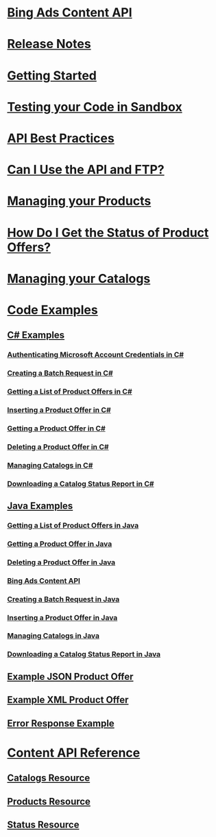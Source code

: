 # [Bing Ads Content API](bing-ads-content-api.md)
# [Release Notes](release-notes.md)
# [Getting Started](getting-started.md)
# [Testing your Code in Sandbox](testing-your-code-in-sandbox.md)
# [API Best Practices](api-best-practices.md)
# [Can I Use the API and FTP?](can-i-use-the-api-and-ftp.md)
# [Managing your Products](managing-your-products.md)
# [How Do I Get the Status of Product Offers?](how-do-i-get-the-status-of-product-offers.md)
# [Managing your Catalogs](managing-your-catalogs.md)
# [Code Examples](code-examples.md)
## [C# Examples](csharp-examples.md)
### [Authenticating Microsoft Account Credentials in C#](authenticating-microsoft-account-credentials-in-csharp.md)
### [Creating a Batch Request in C#](creating-a-batch-request-in-csharp.md)
### [Getting a List of Product Offers in C#](getting-a-list-of-product-offers-in-csharp.md)
### [Inserting a Product Offer in C#](inserting-a-product-offer-in-csharp.md)
### [Getting a Product Offer in C#](getting-a-product-offer-in-csharp.md)
### [Deleting a Product Offer in C#](deleting-a-product-offer-in-csharp.md)
### [Managing Catalogs in C#](managing-catalogs-in-csharp.md)
### [Downloading a Catalog Status Report in C#](downloading-a-catalog-status-report-in-csharp.md)
## [Java Examples](java-examples.md)
### [Getting a List of Product Offers in Java](getting-a-list-of-product-offers-in-java.md)
### [Getting a Product Offer in Java](getting-a-product-offer-in-java.md)
### [Deleting a Product Offer in Java](deleting-a-product-offer-in-java.md)
### [Bing Ads Content API](bing-ads-content-api.md)
### [Creating a Batch Request in Java](creating-a-batch-request-in-java.md)
### [Inserting a Product Offer in Java](inserting-a-product-offer-in-java.md)
### [Managing Catalogs in Java](managing-catalogs-in-java.md)
### [Downloading a Catalog Status Report in Java](downloading-a-catalog-status-report-in-java.md)
## [Example JSON Product Offer](example-json-product-offer.md)
## [Example XML Product Offer](example-xml-product-offer.md)
## [Error Response Example](error-response-example.md)
# [Content API Reference](content-api-reference.md)
## [Catalogs Resource](catalogs-resource.md)
## [Products Resource](products-resource.md)
## [Status Resource](status-resource.md)